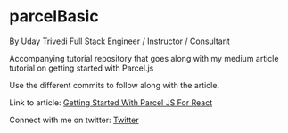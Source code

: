 # parcelBasic
By Uday Trivedi
Full Stack Engineer / Instructor / Consultant

Accompanying tutorial repository that goes along with my medium article tutorial on getting started with Parcel.js

Use the different commits to follow along with the article.

Link to article:  <a href="https://medium.com/@trivediu/getting-started-with-parcel-js-and-react-c83f19d89756">Getting Started With Parcel JS For React</a>

Connect with me on twitter:  <a href="https://twitter.com/udaystrivedi">Twitter</a>

